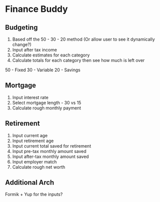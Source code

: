 # Finance Buddy

## Budgeting

1. Based off the 50 - 30 - 20 method (Or allow user to see it dynamically change?)
2. Input after tax income
3. Calculate estimates for each category
4. Calculate totals for each category then see how much is left over

50 - Fixed
30 - Variable
20 - Savings

## Mortgage

1. Input interest rate
2. Select mortgage length - 30 vs 15
3. Calculate rough monthly payment

## Retirement

1. Input current age
2. Input retirement age
3. Input current total saved for retirement
4. Input pre-tax monthly amount saved
5. Input after-tax monthly amount saved
6. Input employer match
7. Calculate rough net worth

## Additional Arch

Formik + Yup for the inputs?
